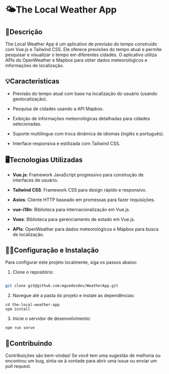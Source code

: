 
# 🌤️The Local Weather App

  

## 📑Descrição

The Local Weather App é um aplicativo de previsão do tempo construído com Vue.js e Tailwind CSS. Ele oferece previsões do tempo atual e permite pesquisar e visualizar o tempo em diferentes cidades. O aplicativo utiliza APIs do OpenWeather e Mapbox para obter dados meteorológicos e informações de localização.

  

## 💡Características

- Previsão do tempo atual com base na localização do usuário (usando geolocalização).

- Pesquisa de cidades usando a API Mapbox.

- Exibição de informações meteorológicas detalhadas para cidades selecionadas.

- Suporte multilíngue com troca dinâmica de idiomas (inglês e português).

- Interface responsiva e estilizada com Tailwind CSS.

  

## 🖥️Tecnologias Utilizadas

-  **Vue.js**: Framework JavaScript progressivo para construção de interfaces de usuário.

-  **Tailwind CSS**: Framework CSS para design rápido e responsivo.

-  **Axios**: Cliente HTTP baseado em promessas para fazer requisições.

-  **vue-i18n**: Biblioteca para internacionalização em Vue.js.

-  **Vuex**: Biblioteca para gerenciamento de estado em Vue.js.

-  **APIs**: OpenWeather para dados meteorológicos e Mapbox para busca de localização.

  

## 👨‍💻Configuração e Instalação

Para configurar este projeto localmente, siga os passos abaixo:


1. Clone o repositório:

```bash

git clone git@github.com:mguedesdev/WeatherApp.git

```
2. Navegue até a pasta do projeto e instale as dependências:
```
cd the-local-weather-app
npm install
```
3. Inicie o servidor de desenvolvimento:
```
npm run serve
```

## 📢Contribuindo

Contribuições são bem-vindas! Se você tem uma sugestão de melhoria ou encontrou um bug, sinta-se à vontade para abrir uma issue ou enviar um pull request.